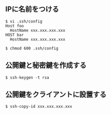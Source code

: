 ## IPに名前をつける

```
$ vi .ssh/config
Host foo
  HostName xxx.xxx.xxx.xxx
HOST bar
  HostName xxx.xxx.xxx.xxx
  
$ chmod 600 .ssh/config 
```

## 公開鍵と秘密鍵を作成する
```
$ ssh-keygen -t rsa
```

## 公開鍵をクライアントに設置する
```
$ ssh-copy-id xxx.xxx.xxx.xxx
```
